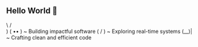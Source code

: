 ## Hello World 👋

<!--
**sujeshpolackal/sujeshpolackal** is a ✨ _special_ ✨ repository because its `README.md` (this file) appears on your GitHub profile.

Here are some ideas to get you started:

- 🔭 I’m currently working on ...
- 🌱 I’m currently learning ...
- 👯 I’m looking to collaborate on ...
- 🤔 I’m looking for help with ...
- 💬 Ask me about ...
- 📫 How to reach me: ...
- 😄 Pronouns: ...
- ⚡ Fun fact: ...
-->

\    /\
 )  ( •• )  ~ Building impactful software
(  /  )    ~ Exploring real-time systems
 \(__)|   ~ Crafting clean and efficient code
